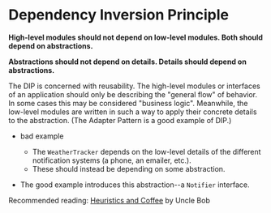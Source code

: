 # Dependency Inversion Principle

**High-level modules should not depend on low-level modules. Both should depend on abstractions.**

**Abstractions should not depend on details. Details should depend on abstractions.**

The DIP is concerned with reusability. The high-level modules or interfaces of an application should only be describing the "general flow" of behavior. In some cases this may be considered "business logic". Meanwhile, the low-level modules are written in such a way to apply their concrete details to the abstraction. (The Adapter Pattern is a good example of DIP.)

*  bad example 
    * The `WeatherTracker` depends on the low-level details of the different notification systems (a phone, an emailer, etc.). 
    * These should instead be depending on some abstraction. 

* The good example introduces this abstraction--a `Notifier` interface.

Recommended reading: [Heuristics and Coffee](http://docs.google.com/file/d/0BwhCYaYDn8EgY2I3ZjUzNWMtMzE0ZS00ZDhlLTlmZGItMThkOTQzYzM0MTE3/edit?hl=en) by Uncle Bob